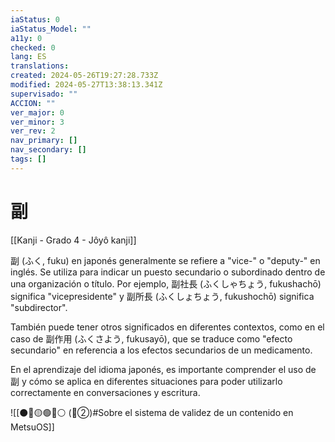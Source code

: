 ```yaml
---
iaStatus: 0
iaStatus_Model: ""
a11y: 0
checked: 0
lang: ES
translations: 
created: 2024-05-26T19:27:28.733Z
modified: 2024-05-27T13:38:13.341Z
supervisado: ""
ACCION: ""
ver_major: 0
ver_minor: 3
ver_rev: 2
nav_primary: []
nav_secondary: []
tags: []
---
```

# 副

[[Kanji - Grado 4 - Jôyô kanji]]

副 (ふく, fuku) en japonés generalmente se refiere a "vice-" o "deputy-" en inglés. Se utiliza para indicar un puesto secundario o subordinado dentro de una organización o título. Por ejemplo, 副社長 (ふくしゃちょう, fukushachō) significa "vicepresidente" y 副所長 (ふくしょちょう, fukushochō) significa "subdirector".

También puede tener otros significados en diferentes contextos, como en el caso de 副作用 (ふくさよう, fukusayō), que se traduce como "efecto secundario" en referencia a los efectos secundarios de un medicamento.

En el aprendizaje del idioma japonés, es importante comprender el uso de 副 y cómo se aplica en diferentes situaciones para poder utilizarlo correctamente en conversaciones y escritura.


![[⚫🔴🟡🟢🔵⚪ (🔴②)#Sobre el sistema de validez de un contenido en MetsuOS]]